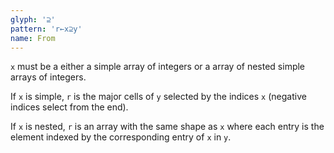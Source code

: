```yaml
---
glyph: '⊇'
pattern: 'r←x⊇y'
name: From
---
```


`x` must be a either a simple array of integers or a array of nested simple arrays of integers.

If `x` is simple, `r` is the major cells of `y` selected by the indices `x` (negative indices select from the end).

If `x` is nested, `r` is an array with the same shape as `x` where each entry is the element indexed by the corresponding entry of `x` in `y`.